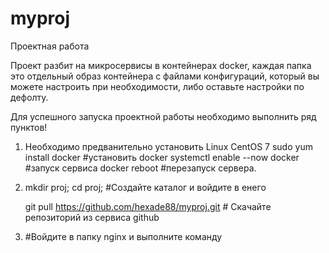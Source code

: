 # myproj
Проектная работа

Проект разбит на микросервисы в контейнерах docker, каждая папка это отдельный образ контейнера
с файлами конфигураций, который вы можете настроить при необходимости, либо оставьте настройки по дефолту.

Для успешного запуска проектной работы необходимо выполнить ряд пунктов!

1.  Необходимо предванительно установить Linux CentOS 7
    sudo yum install docker    #установить docker
    systemctl enable --now docker   #запуск сервиса docker
    reboot   #перезапуск сервера.

2.  mkdir proj; cd proj;  #Создайте каталог и войдите в енего

    git pull https://github.com/hexade88/myproj.git  # Скачайте репозиторий из сервиса github

3.  #Войдите в папку nginx и выполните команду 
